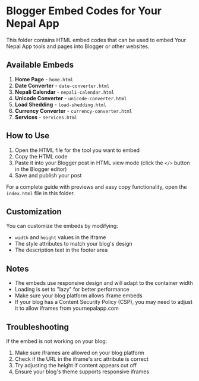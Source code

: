 
# Blogger Embed Codes for Your Nepal App

This folder contains HTML embed codes that can be used to embed Your Nepal App tools and pages into Blogger or other websites.

## Available Embeds

1. **Home Page** - `home.html`
2. **Date Converter** - `date-converter.html`
3. **Nepali Calendar** - `nepali-calendar.html`
4. **Unicode Converter** - `unicode-converter.html`
5. **Load Shedding** - `load-shedding.html`
6. **Currency Converter** - `currency-converter.html`
7. **Services** - `services.html`

## How to Use

1. Open the HTML file for the tool you want to embed
2. Copy the HTML code
3. Paste it into your Blogger post in HTML view mode (click the `</>` button in the Blogger editor)
4. Save and publish your post

For a complete guide with previews and easy copy functionality, open the `index.html` file in this folder.

## Customization

You can customize the embeds by modifying:

- `width` and `height` values in the iframe
- The style attributes to match your blog's design
- The description text in the footer area

## Notes

- The embeds use responsive design and will adapt to the container width
- Loading is set to "lazy" for better performance
- Make sure your blog platform allows iframe embeds
- If your blog has a Content Security Policy (CSP), you may need to adjust it to allow iframes from yournepalapp.com

## Troubleshooting

If the embed is not working on your blog:

1. Make sure iframes are allowed on your blog platform
2. Check if the URL in the iframe's src attribute is correct
3. Try adjusting the height if content appears cut off
4. Ensure your blog's theme supports responsive iframes

